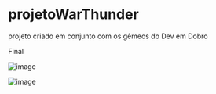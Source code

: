 # projetoWarThunder

projeto criado em conjunto com os gêmeos do Dev em Dobro

Final

![image](https://user-images.githubusercontent.com/82670472/214158107-e0e290a3-3c9b-4ad3-9599-34fcf2307c09.png)

![image](https://user-images.githubusercontent.com/82670472/214158258-87ae7765-57d3-4b52-8302-57db6ee3c1be.png)

